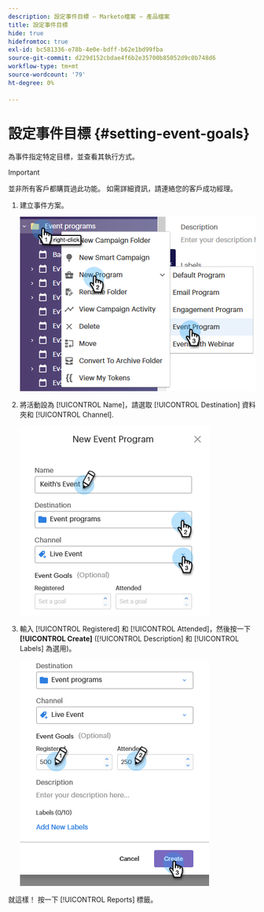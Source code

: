```yaml
---
description: 設定事件目標 — Marketo檔案 — 產品檔案
title: 設定事件目標
hide: true
hidefromtoc: true
exl-id: bc581336-e78b-4e0e-bdff-b62e1bd99fba
source-git-commit: d229d152cbdae4f6b2e35700b85052d9c0b748d6
workflow-type: tm+mt
source-wordcount: '79'
ht-degree: 0%

---
```


# 設定事件目標 {#setting-event-goals}

為事件指定特定目標，並查看其執行方式。

>[!IMPORTANT]
>並非所有客戶都購買過此功能。 如需詳細資訊，請連絡您的客戶成功經理。

1. 建立事件方案。

   ![影像一](assets/setting-event-goals-1.png)

1. 將活動設為 [!UICONTROL Name]，請選取 [!UICONTROL Destination] 資料夾和 [!UICONTROL Channel].

   ![影像二](assets/setting-event-goals-2.png)

1. 輸入 [!UICONTROL Registered] 和 [!UICONTROL Attended]，然後按一下 **[!UICONTROL Create]** ([!UICONTROL Description] 和 [!UICONTROL Labels] 為選用)。

   ![第三圖](assets/setting-event-goals-3.png)

就這樣！ 按一下 [!UICONTROL Reports] 標籤。
